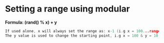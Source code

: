 # Setting a range using modular

**Formula: (rand() % x) + y** 

```cpp
If used alone, x will always set the range as: x-1 (i.g x = 100...range = 0-99);
The y value is used to change the starting point, i.g x = 100 & y = 10: range = 10-99;
```
